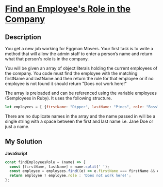 # [Find an Employee's Role in the Company](https://www.codewars.com/kata/55c9fb1b407024afe6000055)

## Description

You get a new job working for Eggman Movers. Your first task is to write a method that will allow the admin staff to enter a person’s name and return what that person's role is in the company.

You will be given an array of object literals holding the current employees of the company. You code must find the employee with the matching firstName and lastName and then return the role for that employee or if no employee is not found it should return "Does not work here!"

The array is preloaded and can be referenced using the variable employees ($employees in Ruby). It uses the following structure.

```js
let employees = [ {firstName: "Dipper", lastName: "Pines", role: "Boss"}, ...... ]
```

There are no duplicate names in the array and the name passed in will be a single string with a space between the first and last name i.e. Jane Doe or just a name.

## My Solution

**JavaScript**

```js
const findEmployeesRole = (name) => {
  const [firstName, lastName] = name.split(' ');
  const employee = employees.find((e) => e.firstName === firstName && e.lastName === lastName);
  return employee ? employee.role : 'Does not work here!';
};
```
